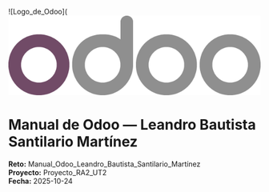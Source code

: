 ![Logo_de_Odoo](![Texto alternativo](../assets/img/01-portada/odoo_logo.png)
# Manual de Odoo — Leandro Bautista Santilario Martínez
**Reto:** Manual_Odoo_Leandro_Bautista_Santilario_Martínez  
**Proyecto:** Proyecto_RA2_UT2  
**Fecha:** 2025-10-24
